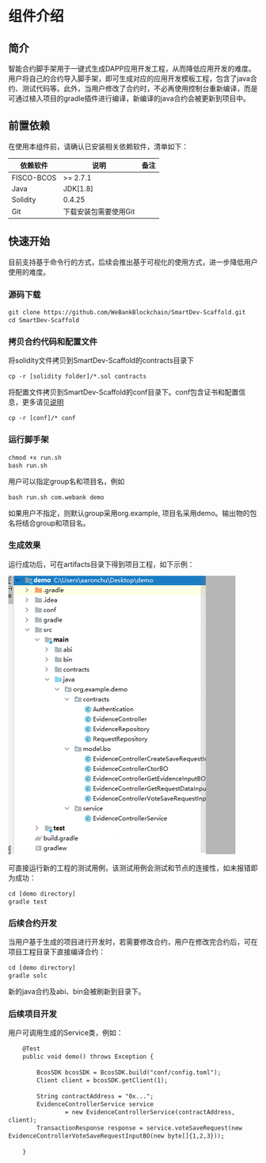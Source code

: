 # 组件介绍

## 简介
智能合约脚手架用于一键式生成DAPP应用开发工程，从而降低应用开发的难度。用户将自己的合约导入脚手架，即可生成对应的应用开发模板工程，包含了java合约、测试代码等。此外，当用户修改了合约时，不必再使用控制台重新编译，而是可通过植入项目的gradle插件进行编译，新编译的java合约会被更新到项目中。

## 前置依赖

在使用本组件前，请确认已安装相关依赖软件，清单如下：

| 依赖软件 | 说明 |备注|
| --- | --- | --- |
| FISCO-BCOS | >= 2.7.1 | |
| Java | JDK[1.8] | |
| Solidity | 0.4.25 | |
| Git | 下载安装包需要使用Git | |



## 快速开始
目前支持基于命令行的方式，后续会推出基于可视化的使用方式，进一步降低用户使用的难度。


### 源码下载
```
git clone https://github.com/WeBankBlockchain/SmartDev-Scaffold.git
cd SmartDev-Scaffold
```

### 拷贝合约代码和配置文件

将solidity文件拷贝到SmartDev-Scaffold的contracts目录下
```
cp -r [solidity folder]/*.sol contracts
```

将配置文件拷贝到SmartDev-Scaffold的conf目录下。conf包含证书和配置信息，更多请见[说明](https://fisco-bcos-documentation.readthedocs.io/zh_CN/latest/docs/sdk/java_sdk/configuration.html)
```
cp -r [conf]/* conf
```
### 运行脚手架

```
chmod +x run.sh
bash run.sh
```

用户可以指定group名和项目名，例如
```
bash run.sh com.webank demo
```

如果用户不指定，则默认group采用org.example, 项目名采用demo。输出物的包名将结合group和项目名。

### 生成效果
运行成功后，可在artifacts目录下得到项目工程，如下示例：

![](image/Sample.png)

可直接运行新的工程的测试用例，该测试用例会测试和节点的连接性，如未报错即为成功：
```
cd [demo directory]
gradle test
```

### 后续合约开发

当用户基于生成的项目进行开发时，若需要修改合约，用户在修改完合约后，可在项目工程目录下直接编译合约：
```
cd [demo directory]
gradle solc
```

新的java合约及abi、bin会被刷新到目录下。

### 后续项目开发

用户可调用生成的Service类，例如：

```
    @Test
    public void demo() throws Exception {

        BcosSDK bcosSDK = BcosSDK.build("conf/config.toml");
        Client client = bcosSDK.getClient(1);

        String contractAddress = "0x...";
        EvidenceControllerService service
                = new EvidenceControllerService(contractAddress, client);
        TransactionResponse response = service.voteSaveRequest(new EvidenceControllerVoteSaveRequestInputBO(new byte[]{1,2,3}));

    }
```